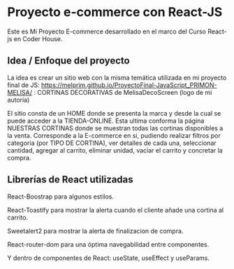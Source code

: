 # Proyecto e-commerce con React-JS

Este es Mi Proyecto E-commerce desarrollado en el marco del Curso React-js en Coder House. 

## Idea / Enfoque del proyecto

La idea es crear un sitio web con la misma temática utilizada en mi proyecto final de JS: https://melprim.github.io/ProyectoFinal-JavaScript_PRIMON-MELISA/ : CORTINAS DECORATIVAS de MelisaDecoScreen (logo de mi autoría)

El sitio consta de un HOME donde se presenta la marca y desde la cual se puede acceder a la TIENDA-ONLINE. Esta ultima conforma la página NUESTRAS CORTINAS donde se muestran todas las cortinas disponibles a la venta. Corresponde a la E-commerce en si, pudiendo realizar filtros por categoria (por TIPO DE CORTINA), ver detalles de cada una, seleccionar cantidad, agregar al carrito, eliminar unidad, vaciar el carrito y concretar la compra. 

## Librerías de React utilizadas

React-Boostrap para algunos estilos.

React-Toastify para mostrar la alerta cuando el cliente añade una cortina al carrito.

Sweetalert2 para mostrar la alerta de finalizacion de compra.

React-router-dom para una óptima navegabilidad entre componentes. 

Y dentro de componentes de React: useState, useEffect y useParams.
